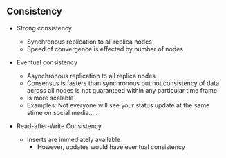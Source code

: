 ## Consistency 


*   Strong consistency 
    *   Synchronous replication to all replica nodes
    *   Speed of convergence is effected by number of nodes

*   Eventual consistency 
    *   Asynchronous replication to all replica nodes
    *   Consensus is fasters than synchronous but not consistency of data across all nodes is not guaranteed within any particular time frame
    *   Is more scalable 
    *   Examples: Not everyone will see your status update at the same stime on social media.....

*   Read-after-Write Consistency 
    *   Inserts are immediately available
        *   However, updates would have eventual consistency